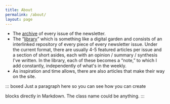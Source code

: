 ```yaml
---
title: About
permalink: /about/
layout: page
---
```


- The [archive](/newsletter/) of every issue of the newsletter.
- The “[library](/notes/)” which is something like a digital garden and consists of an interlinked repository of every piece of every newsletter issue. Under the current format, there are usually 4-5 featured articles per issue and a section of short asides, each with an opinion / summary / synthesis I've written. In the library, each of these becomes a “note,” to which I add constantly, independently of what's in the weekly.
- As inspiration and time allows, there are also articles that make their way on the site.

::: boxed
Just a paragraph here so you can see how you can create <div> blocks directly in Markdown. The class name could be anything.
:::